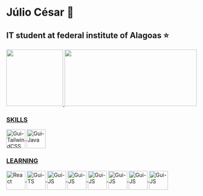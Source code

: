 <main>
 <h1 align="left">Júlio César 🥇</h1
  
  <p>
   <h2>IT student at federal institute of Alagoas ⭐</h2>
  </p>
  <div align="left">
   <a href="https://github.com/NETUNO14">
   <img height="150em" src="https://github-readme-stats.vercel.app/api?username=NETUNO14&show_icons=true&theme=dark&include_all_commits=true&count_private=true"/>
   <img height="150em" width="350em" src="https://github-readme-stats.vercel.app/api/top-langs/?username=NETUNO14&layout=compact&langs_count=7&theme=dark"/>
  </div>
  <div>
   <h3>
    SKILLS
   </h3>
   <img align="center" alt="Gui-TailwindCSS" height="50" width="50" src="https://cdn.jsdelivr.net/gh/devicons/devicon/icons/tailwindcss/tailwindcss-plain.svg" />
   <img align="center" alt="Gui-Java" height="50" width="50" src="https://cdn.jsdelivr.net/gh/devicons/devicon/icons/java/java-original.svg" />   
  </div>
  <div>
   <h3>
     LEARNING
   </h3>
    <img align="center" alt=" React" height="50" width="50" src="https://cdn.jsdelivr.net/gh/devicons/devicon/icons/react/react-original.svg" />
    <img align="center" alt="Gui-TS" height="50" width="50" src="https://cdn.jsdelivr.net/gh/devicons/devicon/icons/typescript/typescript-original.svg" /> 
    <img align="center" alt="Gui-JS" height="50" width="50" src="https://cdn-icons-png.flaticon.com/512/919/919830.png" />
    <img align="center" alt="Gui-JS" height="50" width="50" src="https://cdn.jsdelivr.net/gh/devicons/devicon/icons/javascript/javascript-original.svg" />
    <img align="center" alt="Gui-JS" height="50" width="50" src="https://cdn-icons-png.flaticon.com/512/732/732190.png" />
    <img align="center" alt="Gui-JS" height="50" width="50" src="https://cdn-icons-png.flaticon.com/512/1532/1532556.png" />
    <img align="center" alt="Gui-JS" height="50" width="50" src="https://upload.wikimedia.org/wikipedia/commons/thumb/9/91/Dart-logo-icon.svg/2048px-Dart-logo-icon.svg.png" />
    <img align="center" alt="Gui-JS" height="50" width="50" src="https://upload.wikimedia.org/wikipedia/commons/thumb/0/06/Kotlin_Icon.svg/2048px-Kotlin_Icon.svg.png" />
  </div>
 </main>
